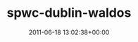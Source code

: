 ---
title:		"spwc-dublin-waldos"
type:		"photos"
mediatype:		"upload"
description:		"TBC"
date:		"2011-06-18 13:02:38+00:00"
album:		"events"
filename:		"spwc-dublin-waldos.md"
series:		""
cl_public_id:		"events/spwc-dublin-waldos"
cl_version:		1497002577
format:		"tiff"
bytes:		8344840
width:		2560
height:		1440
colours:
- "#BCC2D2"
- "#7F8A9C"
- "#BBC5CD"
- "#C4B2AE"
- "#121726"
- "#DF0738"
- "#8E7D7B"
- "#556684"
- "#040C1B"
- "#7E8C97"
- "#8B011A"
- "#152129"
- "#547187"
- "#312E34"
- "#041C30"
- "#D7707D"
- "#875A5C"
- "#829BC3"
- "#CFC2CC"
- "#886354"
- "#373030"
exposure_mode:		"Auto"
program:		"Aperture-priority AE"
aperture:		"6.3"
focal_length:		"11.0 mm"
iso:		"320"
shutter_speed:		"1/400"
metering:		"Multi-segment"
flash:		"Off, Did not fire"
white_balance:		"Custom"
colour_temp:		"5000"
has_crop:		"false"
orientation:		"Horizontal (normal)"
camera_model:		"NIKON D7000"
lens_info:		"11-16mm f/2.8"
artist:		"No artist info"
x_resolution:		"300"
y_resolution:		"300"
---